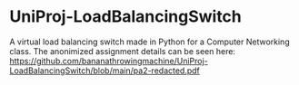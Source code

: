 # UniProj-LoadBalancingSwitch

A virtual load balancing switch made in Python for a Computer Networking class. The anonimized assignment details can be seen here: https://github.com/bananathrowingmachine/UniProj-LoadBalancingSwitch/blob/main/pa2-redacted.pdf
